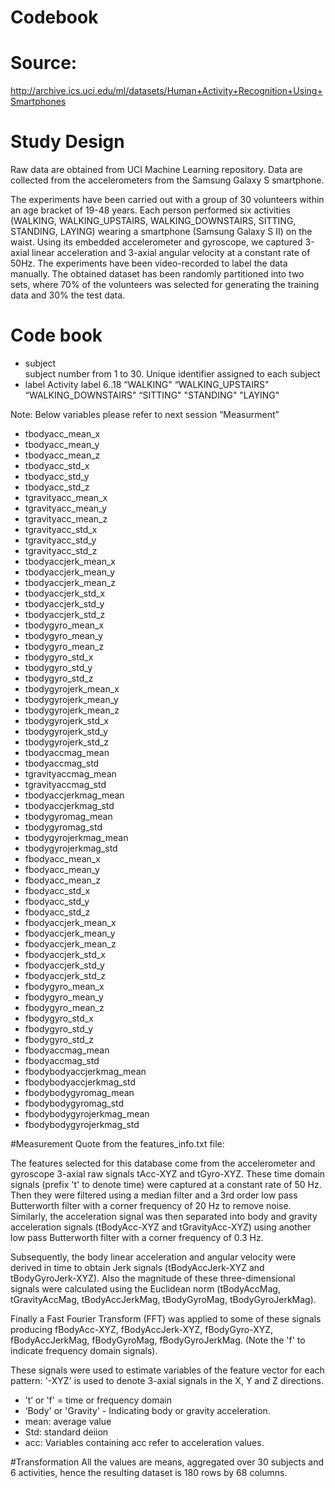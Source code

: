 # Codebook

# Source:
http://archive.ics.uci.edu/ml/datasets/Human+Activity+Recognition+Using+Smartphones

# Study Design
Raw data are obtained from UCI Machine Learning repository. Data are collected from the accelerometers from the Samsung Galaxy S smartphone. 

The experiments have been carried out with a group of 30 volunteers within an age bracket of 19-48 years. Each person performed six activities (WALKING, WALKING_UPSTAIRS, WALKING_DOWNSTAIRS, SITTING, STANDING, LAYING) wearing a smartphone (Samsung Galaxy S II) on the waist. Using its embedded accelerometer and gyroscope, we captured 3-axial linear acceleration and 3-axial angular velocity at a constant rate of 50Hz. The experiments have been video-recorded to label the data manually. The obtained dataset has been randomly partitioned into two sets, where 70% of the volunteers was selected for generating the training data and 30% the test data. 

# Code book

- subject	
	subject number from 1 to 30. Unique identifier assigned to each subject
- label
	Activity label	6..18
		“WALKING"
		“WALKING_UPSTAIRS"
		“WALKING_DOWNSTAIRS"
		“SITTING"
		"STANDING"
		"LAYING"

Note: Below variables please refer to next session “Measurment”
- tbodyacc_mean_x
- tbodyacc_mean_y
- tbodyacc_mean_z
- tbodyacc_std_x
- tbodyacc_std_y
- tbodyacc_std_z
- tgravityacc_mean_x
- tgravityacc_mean_y
- tgravityacc_mean_z
- tgravityacc_std_x
- tgravityacc_std_y
- tgravityacc_std_z
- tbodyaccjerk_mean_x
- tbodyaccjerk_mean_y
- tbodyaccjerk_mean_z
- tbodyaccjerk_std_x
- tbodyaccjerk_std_y
- tbodyaccjerk_std_z
- tbodygyro_mean_x
- tbodygyro_mean_y
- tbodygyro_mean_z
- tbodygyro_std_x
- tbodygyro_std_y
- tbodygyro_std_z
- tbodygyrojerk_mean_x
- tbodygyrojerk_mean_y
- tbodygyrojerk_mean_z
- tbodygyrojerk_std_x
- tbodygyrojerk_std_y
- tbodygyrojerk_std_z
- tbodyaccmag_mean
- tbodyaccmag_std
- tgravityaccmag_mean
- tgravityaccmag_std
- tbodyaccjerkmag_mean
- tbodyaccjerkmag_std
- tbodygyromag_mean
- tbodygyromag_std
- tbodygyrojerkmag_mean
- tbodygyrojerkmag_std
- fbodyacc_mean_x
- fbodyacc_mean_y
- fbodyacc_mean_z
- fbodyacc_std_x
- fbodyacc_std_y
- fbodyacc_std_z
- fbodyaccjerk_mean_x
- fbodyaccjerk_mean_y
- fbodyaccjerk_mean_z
- fbodyaccjerk_std_x
- fbodyaccjerk_std_y
- fbodyaccjerk_std_z
- fbodygyro_mean_x
- fbodygyro_mean_y
- fbodygyro_mean_z
- fbodygyro_std_x
- fbodygyro_std_y
- fbodygyro_std_z
- fbodyaccmag_mean
- fbodyaccmag_std
- fbodybodyaccjerkmag_mean
- fbodybodyaccjerkmag_std
- fbodybodygyromag_mean
- fbodybodygyromag_std
- fbodybodygyrojerkmag_mean
- fbodybodygyrojerkmag_std

#Measurement
Quote from the features_info.txt file: 

The features selected for this database come from the accelerometer and gyroscope 3-axial raw signals tAcc-XYZ and tGyro-XYZ. These time domain signals (prefix 't' to denote time) were captured at a constant rate of 50 Hz. Then they were filtered using a median filter and a 3rd order low pass Butterworth filter with a corner frequency of 20 Hz to remove noise. Similarly, the acceleration signal was then separated into body and gravity acceleration signals (tBodyAcc-XYZ and tGravityAcc-XYZ) using another low pass Butterworth filter with a corner frequency of 0.3 Hz.

Subsequently, the body linear acceleration and angular velocity were derived in time to obtain Jerk signals (tBodyAccJerk-XYZ and tBodyGyroJerk-XYZ). Also the magnitude of these three-dimensional signals were calculated using the Euclidean norm (tBodyAccMag, tGravityAccMag, tBodyAccJerkMag, tBodyGyroMag, tBodyGyroJerkMag).

Finally a Fast Fourier Transform (FFT) was applied to some of these signals producing fBodyAcc-XYZ, fBodyAccJerk-XYZ, fBodyGyro-XYZ, fBodyAccJerkMag, fBodyGyroMag, fBodyGyroJerkMag. (Note the 'f' to indicate frequency domain signals).

These signals were used to estimate variables of the feature vector for each pattern:
'-XYZ' is used to denote 3-axial signals in the X, Y and Z directions.

- ’t’ or 'f' = time or frequency domain
- ‘Body' or 'Gravity' - Indicating body or gravity acceleration.
- mean: average value
- Std: standard deiion
- acc: Variables containing acc refer to acceleration values.

#Transformation
All the values are means, aggregated over 30 subjects and 6 activities, hence the resulting dataset is 180 rows by 68 columns.
